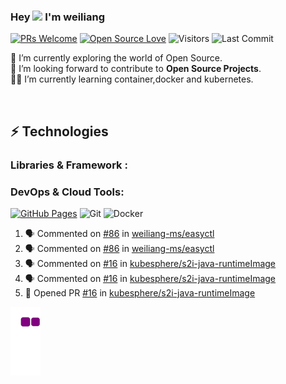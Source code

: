 


### Hey <img src="https://github.com/TheDudeThatCode/TheDudeThatCode/blob/master/Assets/Hi.gif" width="29px"> I'm weiliang


[![PRs Welcome](https://img.shields.io/badge/PRs-welcome-brightgreen.svg?style=flat&logo=github)](https://github.com/weiliang-ms)
[![Open Source Love](https://badges.frapsoft.com/os/v2/open-source.svg?v=103)](https://github.com/weiliang-ms)
<img alt="Visitors" src="https://komarev.com/ghpvc/?username=weiliang-ms&style=flat&labelColor=black&logo=github&label=PROFILE+VIEWS&color=29bf12"/>
<img alt="Last Commit" src="https://img.shields.io/github/last-commit/weiliang-ms/weiliang-ms?logo=markdown&label=LAST+UPDATE&color=29bf12&style=flat">


 🔭 I’m currently exploring the world of Open Source. <br/>
 :space_invader: I’m looking forward to contribute to **Open Source Projects**.<br/>
 👨‍💻 I’m currently learning  container,docker and kubernetes.<br/>

 <br/>




## ⚡ Technologies

### Libraries & Framework :

### DevOps & Cloud Tools:

<a href="#"><img alt="GitHub Pages" src="https://img.shields.io/badge/GitHub%20Pages-%23327FC7.svg?logo=github&logoColor=white"></a>
![Git](https://img.shields.io/badge/-Git-black?style=flat-square&logo=git)
![Docker](https://img.shields.io/badge/-Docker-black?style=flat-square&logo=docker)

<!-- <a href="#"><img alt="Postman" src="https://img.shields.io/badge/Postman-FF6C37?logo=postman&logoColor=white"></a>
<a href="#"><img alt="Vercel" src="https://img.shields.io/badge/Vercel%20-%23000000.svg?logo=vercel&logoColor=white"></a>

### Operating Systems:

![LINUX](https://img.shields.io/badge/linux-FCC624?logo=linux&logoColor=black&style=for-the-badge)

### Statistics 📈

[![Varghese's github activity graph](https://activity-graph.herokuapp.com/graph?username=weiliang-ms&theme=xcode)](https://git.io/starlightknown)
  <p align="center">
	
  <img width="48%" src="https://github-readme-stats.vercel.app/api?username=weiliang-ms&show_icons=true&theme=tokyonight" />
  <img width="48%" src="https://github-readme-streak-stats.herokuapp.com/?user=weiliang-ms&theme=tokyonight" />
</p>

# ⚡ Recent Activity

<!--START_SECTION:activity-->
1. 🗣 Commented on [#86](https://github.com/weiliang-ms/easyctl/issues/86#issuecomment-1707709418) in [weiliang-ms/easyctl](https://github.com/weiliang-ms/easyctl)
2. 🗣 Commented on [#86](https://github.com/weiliang-ms/easyctl/issues/86#issuecomment-1707709247) in [weiliang-ms/easyctl](https://github.com/weiliang-ms/easyctl)
3. 🗣 Commented on [#16](https://github.com/kubesphere/s2i-java-runtimeImage/pull/16#issuecomment-1687586112) in [kubesphere/s2i-java-runtimeImage](https://github.com/kubesphere/s2i-java-runtimeImage)
4. 🗣 Commented on [#16](https://github.com/kubesphere/s2i-java-runtimeImage/pull/16#issuecomment-1687583710) in [kubesphere/s2i-java-runtimeImage](https://github.com/kubesphere/s2i-java-runtimeImage)
5. 💪 Opened PR [#16](https://github.com/kubesphere/s2i-java-runtimeImage/pull/16) in [kubesphere/s2i-java-runtimeImage](https://github.com/kubesphere/s2i-java-runtimeImage)
<!--END_SECTION:activity-->



![snakegif](https://github.com/weiliang-ms/weiliang-ms/blob/output/github-contribution-grid-snake.gif)











